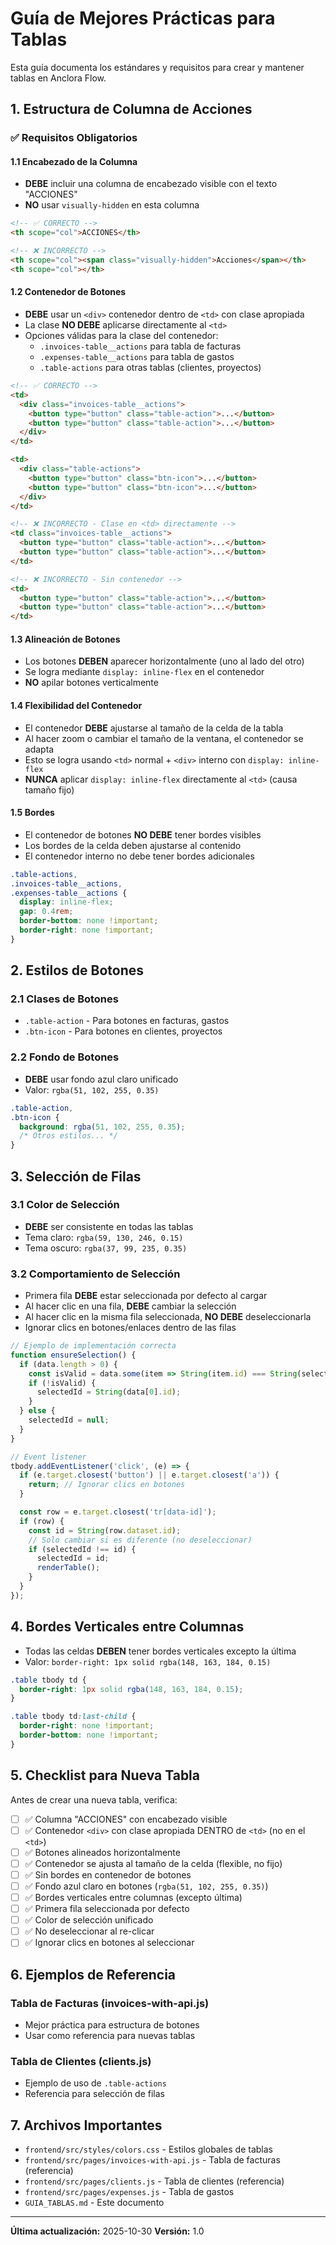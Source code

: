 # Guía de Mejores Prácticas para Tablas

Esta guía documenta los estándares y requisitos para crear y mantener tablas en Anclora Flow.

## 1. Estructura de Columna de Acciones

### ✅ Requisitos Obligatorios

#### 1.1 Encabezado de la Columna
- **DEBE** incluir una columna de encabezado visible con el texto "ACCIONES"
- **NO** usar `visually-hidden` en esta columna

```html
<!-- ✅ CORRECTO -->
<th scope="col">ACCIONES</th>

<!-- ❌ INCORRECTO -->
<th scope="col"><span class="visually-hidden">Acciones</span></th>
<th scope="col"></th>
```

#### 1.2 Contenedor de Botones
- **DEBE** usar un `<div>` contenedor dentro de `<td>` con clase apropiada
- La clase **NO DEBE** aplicarse directamente al `<td>`
- Opciones válidas para la clase del contenedor:
  - `.invoices-table__actions` para tabla de facturas
  - `.expenses-table__actions` para tabla de gastos
  - `.table-actions` para otras tablas (clientes, proyectos)

```html
<!-- ✅ CORRECTO -->
<td>
  <div class="invoices-table__actions">
    <button type="button" class="table-action">...</button>
    <button type="button" class="table-action">...</button>
  </div>
</td>

<td>
  <div class="table-actions">
    <button type="button" class="btn-icon">...</button>
    <button type="button" class="btn-icon">...</button>
  </div>
</td>

<!-- ❌ INCORRECTO - Clase en <td> directamente -->
<td class="invoices-table__actions">
  <button type="button" class="table-action">...</button>
  <button type="button" class="table-action">...</button>
</td>

<!-- ❌ INCORRECTO - Sin contenedor -->
<td>
  <button type="button" class="table-action">...</button>
  <button type="button" class="table-action">...</button>
</td>
```

#### 1.3 Alineación de Botones
- Los botones **DEBEN** aparecer horizontalmente (uno al lado del otro)
- Se logra mediante `display: inline-flex` en el contenedor
- **NO** apilar botones verticalmente

#### 1.4 Flexibilidad del Contenedor
- El contenedor **DEBE** ajustarse al tamaño de la celda de la tabla
- Al hacer zoom o cambiar el tamaño de la ventana, el contenedor se adapta
- Esto se logra usando `<td>` normal + `<div>` interno con `display: inline-flex`
- **NUNCA** aplicar `display: inline-flex` directamente al `<td>` (causa tamaño fijo)

#### 1.5 Bordes
- El contenedor de botones **NO DEBE** tener bordes visibles
- Los bordes de la celda deben ajustarse al contenido
- El contenedor interno no debe tener bordes adicionales

```css
.table-actions,
.invoices-table__actions,
.expenses-table__actions {
  display: inline-flex;
  gap: 0.4rem;
  border-bottom: none !important;
  border-right: none !important;
}
```

## 2. Estilos de Botones

### 2.1 Clases de Botones
- `.table-action` - Para botones en facturas, gastos
- `.btn-icon` - Para botones en clientes, proyectos

### 2.2 Fondo de Botones
- **DEBE** usar fondo azul claro unificado
- Valor: `rgba(51, 102, 255, 0.35)`

```css
.table-action,
.btn-icon {
  background: rgba(51, 102, 255, 0.35);
  /* Otros estilos... */
}
```

## 3. Selección de Filas

### 3.1 Color de Selección
- **DEBE** ser consistente en todas las tablas
- Tema claro: `rgba(59, 130, 246, 0.15)`
- Tema oscuro: `rgba(37, 99, 235, 0.35)`

### 3.2 Comportamiento de Selección
- Primera fila **DEBE** estar seleccionada por defecto al cargar
- Al hacer clic en una fila, **DEBE** cambiar la selección
- Al hacer clic en la misma fila seleccionada, **NO DEBE** deseleccionarla
- Ignorar clics en botones/enlaces dentro de las filas

```javascript
// Ejemplo de implementación correcta
function ensureSelection() {
  if (data.length > 0) {
    const isValid = data.some(item => String(item.id) === String(selectedId));
    if (!isValid) {
      selectedId = String(data[0].id);
    }
  } else {
    selectedId = null;
  }
}

// Event listener
tbody.addEventListener('click', (e) => {
  if (e.target.closest('button') || e.target.closest('a')) {
    return; // Ignorar clics en botones
  }

  const row = e.target.closest('tr[data-id]');
  if (row) {
    const id = String(row.dataset.id);
    // Solo cambiar si es diferente (no deseleccionar)
    if (selectedId !== id) {
      selectedId = id;
      renderTable();
    }
  }
});
```

## 4. Bordes Verticales entre Columnas

- Todas las celdas **DEBEN** tener bordes verticales excepto la última
- Valor: `border-right: 1px solid rgba(148, 163, 184, 0.15)`

```css
.table tbody td {
  border-right: 1px solid rgba(148, 163, 184, 0.15);
}

.table tbody td:last-child {
  border-right: none !important;
  border-bottom: none !important;
}
```

## 5. Checklist para Nueva Tabla

Antes de crear una nueva tabla, verifica:

- [ ] ✅ Columna "ACCIONES" con encabezado visible
- [ ] ✅ Contenedor `<div>` con clase apropiada DENTRO de `<td>` (no en el `<td>`)
- [ ] ✅ Botones alineados horizontalmente
- [ ] ✅ Contenedor se ajusta al tamaño de la celda (flexible, no fijo)
- [ ] ✅ Sin bordes en contenedor de botones
- [ ] ✅ Fondo azul claro en botones (`rgba(51, 102, 255, 0.35)`)
- [ ] ✅ Bordes verticales entre columnas (excepto última)
- [ ] ✅ Primera fila seleccionada por defecto
- [ ] ✅ Color de selección unificado
- [ ] ✅ No deseleccionar al re-clicar
- [ ] ✅ Ignorar clics en botones al seleccionar

## 6. Ejemplos de Referencia

### Tabla de Facturas (invoices-with-api.js)
- Mejor práctica para estructura de botones
- Usar como referencia para nuevas tablas

### Tabla de Clientes (clients.js)
- Ejemplo de uso de `.table-actions`
- Referencia para selección de filas

## 7. Archivos Importantes

- `frontend/src/styles/colors.css` - Estilos globales de tablas
- `frontend/src/pages/invoices-with-api.js` - Tabla de facturas (referencia)
- `frontend/src/pages/clients.js` - Tabla de clientes (referencia)
- `frontend/src/pages/expenses.js` - Tabla de gastos
- `GUIA_TABLAS.md` - Este documento

---

**Última actualización:** 2025-10-30
**Versión:** 1.0
